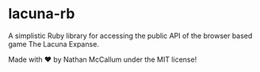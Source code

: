 lacuna-rb
=========

A simplistic Ruby library for accessing the public API of the browser based game The Lacuna Expanse.

Made with :heart: by Nathan McCallum under the MIT license!
